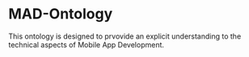 # MAD-Ontology

This ontology is designed to prvovide an explicit understanding to the technical aspects of Mobile App Development. 
